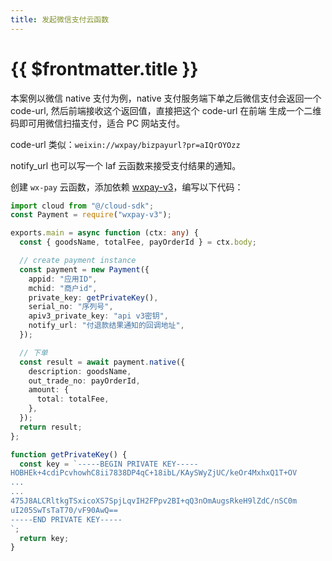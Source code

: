 ```yaml
---
title: 发起微信支付云函数
---
```


# {{ $frontmatter.title }}

本案例以微信 native 支付为例，native 支付服务端下单之后微信支付会返回一个 code-url, 然后前端接收这个返回值，直接把这个 code-url 在前端
生成一个二维码即可用微信扫描支付，适合 PC 网站支付。

code-url 类似：`weixin://wxpay/bizpayurl?pr=aIQrOYOzz`

notify_url 也可以写一个 laf 云函数来接受支付结果的通知。

创建 `wx-pay` 云函数，添加依赖 [wxpay-v3](https://github.com/yangfuhe/node-wxpay)，编写以下代码：

```ts
import cloud from "@/cloud-sdk";
const Payment = require("wxpay-v3");

exports.main = async function (ctx: any) {
  const { goodsName, totalFee, payOrderId } = ctx.body;

  // create payment instance
  const payment = new Payment({
    appid: "应用ID",
    mchid: "商户id",
    private_key: getPrivateKey(),
    serial_no: "序列号",
    apiv3_private_key: "api v3密钥",
    notify_url: "付退款结果通知的回调地址",
  });

  // 下单
  const result = await payment.native({
    description: goodsName,
    out_trade_no: payOrderId,
    amount: {
      total: totalFee,
    },
  });
  return result;
};

function getPrivateKey() {
  const key = `-----BEGIN PRIVATE KEY-----
HOBHEk+4cdiPcvhowhC8ii7838DP4qC+18ibL/KAySWyZjUC/keOr4MxhxQ1T+OV
...
...
475J8ALCRltkgTSxicoXS7SpjLqvIH2FPpv2BI+qQ3nOmAugsRkeH9lZdC/nSC0m
uI205SwTsTaT70/vF90AwQ==
-----END PRIVATE KEY-----
`;
  return key;
}
```